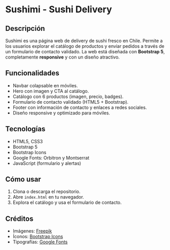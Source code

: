 # Sushimi - Sushi Delivery

## Descripción
Sushimi es una página web de delivery de sushi fresco en Chile. Permite a los usuarios explorar el catálogo de productos y enviar pedidos a través de un formulario de contacto validado. La web está diseñada con **Bootstrap 5**, completamente **responsive** y con un diseño atractivo.

## Funcionalidades
- Navbar colapsable en móviles.
- Hero con imagen y CTA al catálogo.
- Catálogo con 6 productos (imagen, precio, badges).
- Formulario de contacto validado (HTML5 + Bootstrap).
- Footer con información de contacto y enlaces a redes sociales.
- Diseño responsive y optimizado para móviles.

## Tecnologías
- HTML5, CSS3
- Bootstrap 5
- Bootstrap Icons
- Google Fonts: Orbitron y Montserrat
- JavaScript (formulario y alertas)

## Cómo usar
1. Clona o descarga el repositorio.
2. Abre `index.html` en tu navegador.
3. Explora el catálogo y usa el formulario de contacto.

## Créditos
- Imágenes: [Freepik](https://www.freepik.com/)
- Íconos: [Bootstrap Icons](https://icons.getbootstrap.com/)
- Tipografías: [Google Fonts](https://fonts.google.com/)
